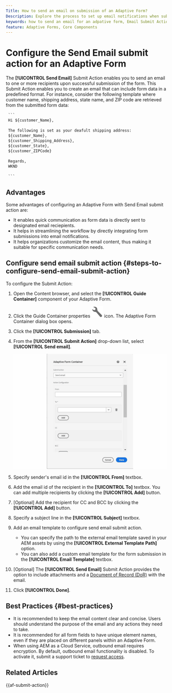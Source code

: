 ```yaml
---
Title: How to send an email on submission of an Adaptive Form?
Description: Explore the process to set up email notifications when submitting an Adaptive Form.
keywords: how to send an email for an adpative form, Email Submit Action, Adaptive Form Email, Form Submission Email, Send Email Guide
feature: Adaptive Forms, Core Components
---
```


# Configure the Send Email submit action for an Adaptive Form

The **[!UICONTROL Send Email]** Submit Action enables you to send an email to one or more recipients upon successful submission of the form. This Submit Action enables you to create an email that can include form data in a predefined format. For instance, consider the following template where customer name, shipping address, state name, and ZIP code are retrieved from the submitted form data:


     ```
     Hi ${customer_Name},
 
     The following is set as your deafult shipping address:
     ${customer_Name},
     ${customer_Shipping_Address},
     ${customer_State},
     ${customer_ZIPCode}
 
     Regards,
     WKND 
 
     ```


## Advantages

Some advantages of configuring an Adaptive Form with Send Email submit action are:

* It enables quick communication as form data is directly sent to designated email reciepients.
* It helps in streamlining the workflow by directly integrating form submissions into email notifications.
* It helps organizations customize the email content, thus making it suitable for specific communication needs.

## Configure send email submit action {#steps-to-configure-send-email-submit-action}

To configure the Submit Action:

1. Open the Content browser, and select the **[!UICONTROL Guide Container]** component of your Adaptive Form. 
1. Click the Guide Container properties ![Guide properties](/help/forms/assets/configure-icon.svg) icon. The Adaptive Form Container dialog box opens. 
1. Click the  **[!UICONTROL Submission]** tab. 
1. From the **[!UICONTROL Submit Action]** drop-down list, select **[!UICONTROL Send email]**.

    ![Action configuration of Send Email](/help/forms/assets/send-email-action-configuration.gif)
1. Specify sender's email id in the **[!UICONTROL From]** textbox.
1. Add the email id of the recipient in the **[!UICONTROL To]** textbox. You can add multiple recipients by clicking the **[!UICONTROL Add]** button. 
1. [Optional] Add the recipient for CC and BCC by clicking the **[!UICONTROL Add]** button. 
1. Specify a subject line in the **[!UICONTROL Subject]** textbox.
1. Add an email template to configure send email submit action.
    * You can specify the path to the external email template saved in your AEM assets by using the **[!UICONTROL External Template Path]** option.
    * You can also add a custom email template for the form submission in the **[!UICONTROL Email Template]** textbox.
1. [Optional] The **[!UICONTROL Send Email]** Submit Action provides the option to include attachments and a [Document of Record (DoR)](generate-document-of-record-core-components.md) with the email. 
1. Click **[!UICONTROL Done]**.

## Best Practices {#best-practices}

* It is recommended to keep the email content clear and concise. Users should understand the purpose of the email and any actions they need to take.
* It is recommended for all form fields to have unique element names, even if they are placed on different panels within an Adaptive Form.
* When using AEM as a Cloud Service, outbound email requires encryption. By default, outbound email functionality is disabled. To activate it, submit a support ticket to [request access](https://experienceleague.adobe.com/docs/experience-manager-cloud-service/implementing/developing/development-guidelines.html?lang=en#sending-email). 


## Related Articles

{{af-submit-action}}


